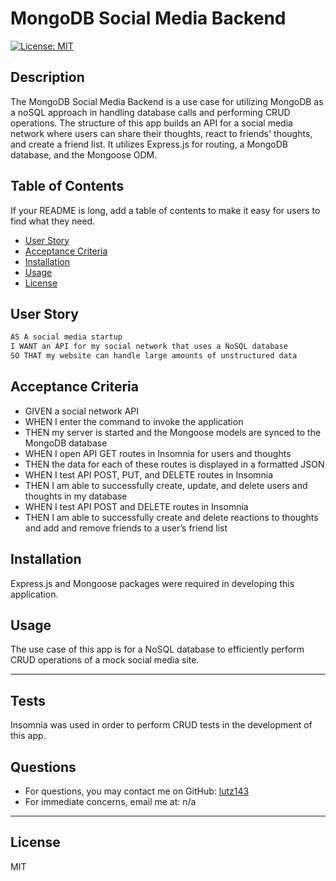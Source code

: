 # MongoDB Social Media Backend

[![License: MIT](https://img.shields.io/badge/License-MIT-blue.svg)](https://opensource.org/licenses/MIT)

## Description
The MongoDB Social Media Backend is a use case for utilizing MongoDB as a noSQL approach in handling database calls and performing CRUD operations. The structure of this app builds an API for a social media network where users can share their thoughts, react to friends' thoughts, and create a friend list. It utilizes Express.js for routing, a MongoDB database, and the Mongoose ODM.

## Table of Contents

If your README is long, add a table of contents to make it easy for users to find what they need.

- [User Story](#user-story) 
- [Acceptance Criteria](#acceptance-criteria) 
- [Installation](#installation)
- [Usage](#usage)
- [License](#license)

## User Story

```md
AS A social media startup
I WANT an API for my social network that uses a NoSQL database
SO THAT my website can handle large amounts of unstructured data
```

## Acceptance Criteria

* GIVEN a social network API
* WHEN I enter the command to invoke the application
* THEN my server is started and the Mongoose models are synced to the MongoDB database
* WHEN I open API GET routes in Insomnia for users and thoughts
* THEN the data for each of these routes is displayed in a formatted JSON
* WHEN I test API POST, PUT, and DELETE routes in Insomnia
* THEN I am able to successfully create, update, and delete users and thoughts in my database
* WHEN I test API POST and DELETE routes in Insomnia
* THEN I am able to successfully create and delete reactions to thoughts and add and remove friends to a user’s friend list

## Installation
Express.js and Mongoose packages were required in developing this application.

## Usage
The use case of this app is for a NoSQL database to efficiently perform CRUD operations of a mock social media site.

---

## Tests
Insomnia was used in order to perform CRUD tests in the development of this app.

## Questions
* For questions, you may contact me on GitHub: [lutz143](https://github.com/lutz143)
* For immediate concerns, email me at: n/a

---

## License
MIT